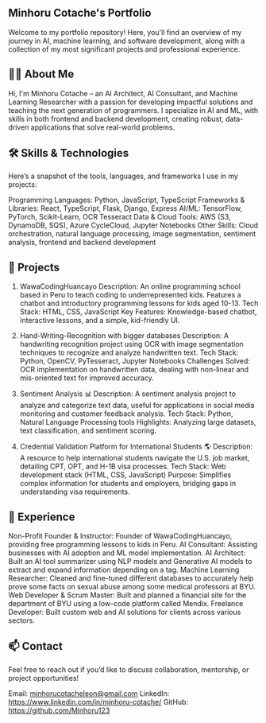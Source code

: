 ## Minhoru Cotache's Portfolio
Welcome to my portfolio repository! Here, you'll find an overview of my journey in AI, machine learning, and software development, along with a collection of my most significant projects and professional experience.

## 👩‍💻 About Me
Hi, I'm Minhoru Cotache – an AI Architect, AI Consultant, and Machine Learning Researcher with a passion for developing impactful solutions and teaching the next generation of programmers. I specialize in AI and ML, with skills in both frontend and backend development, creating robust, data-driven applications that solve real-world problems.

## 🛠️ Skills & Technologies
Here’s a snapshot of the tools, languages, and frameworks I use in my projects:

Programming Languages: Python, JavaScript, TypeScript
Frameworks & Libraries: React, TypeScript, Flask, Django, Express
AI/ML: TensorFlow, PyTorch, Scikit-Learn, OCR Tesseract
Data & Cloud Tools: AWS (S3, DynamoDB, SQS), Azure CycleCloud, Jupyter Notebooks
Other Skills: Cloud orchestration, natural language processing, image segmentation, sentiment analysis, frontend and backend development

## 🚀 Projects
1. WawaCodingHuancayo
Description: An online programming school based in Peru to teach coding to underrepresented kids. Features a chatbot and introductory programming lessons for kids aged 10-13.
Tech Stack: HTML, CSS, JavaScript
Key Features: Knowledge-based chatbot, interactive lessons, and a simple, kid-friendly UI.

2. Hand-Writing-Recognition with bigger databases
Description: A handwriting recognition project using OCR with image segmentation techniques to recognize and analyze handwritten text.
Tech Stack: Python, OpenCV, PyTesseract, Jupyter Notebooks
Challenges Solved: OCR implementation on handwritten data, dealing with non-linear and mis-oriented text for improved accuracy.

4. Sentiment Analysis 📊
Description: A sentiment analysis project to analyze and categorize text data, useful for applications in social media monitoring and customer feedback analysis.
Tech Stack: Python, Natural Language Processing tools
Highlights: Analyzing large datasets, text classification, and sentiment scoring.

5. Credential Validation Platform for International Students 🌎
Description: A resource to help international students navigate the U.S. job market, detailing CPT, OPT, and H-1B visa processes.
Tech Stack: Web development stack (HTML, CSS, JavaScript)
Purpose: Simplifies complex information for students and employers, bridging gaps in understanding visa requirements.



## 📄 Experience
Non-Profit Founder & Instructor: Founder of WawaCodingHuancayo, providing free programming lessons to kids in Peru.
AI Consultant: Assisting businesses with AI adoption and ML model implementation.
AI Architect: Built an AI tool summarizer using NLP models and Generative AI models to extract and expand information depending on a tag.
Machine Learning Researcher: Cleaned and fine-tuned different databases to accurately help prove some facts on sexual abuse among some medical professors at BYU.
Web Developer & Scrum Master: Built and planned a financial site for the department of BYU using a low-code platform called Mendix.
Freelance Developer: Built custom web and AI solutions for clients across various sectors.

## 📫 Contact
Feel free to reach out if you’d like to discuss collaboration, mentorship, or project opportunities!

Email: minhorucotacheleon@gmail.com
LinkedIn: https://www.linkedin.com/in/minhoru-cotache/
GitHub: https://github.com/Minhoru123
